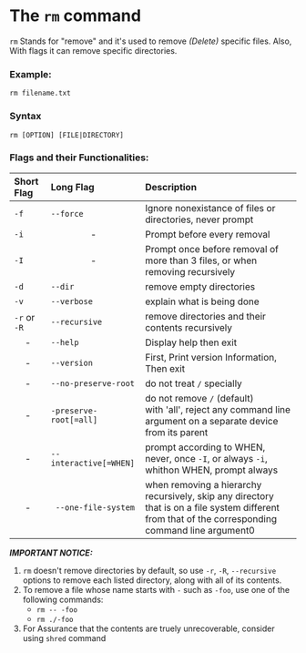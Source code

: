# The `rm` command

`rm` Stands for "remove" and it's used to remove *(Delete)* specific files.
Also, With flags it can remove specific directories.

### Example:
```
rm filename.txt
```
### Syntax
```
rm [OPTION] [FILE|DIRECTORY]
```

### Flags and their Functionalities:
|Short Flag|Long Flag|Description|
|:---|:---|:---|
|`-f`|`--force`|Ignore nonexistance of files or directories, never prompt|
|`-i`|<center>-</center>|Prompt before every removal|
|`-I`|<center>-</center>|Prompt once before removal of more than 3 files, or when removing recursively|
|`-d`|`--dir`|remove empty directories|
|`-v`|`--verbose`|explain what is being done|
|`-r` or `-R`|`--recursive`|remove directories and their contents recursively|
|<center>-</center>|`--help`|Display help then exit|
|<center>-</center>|`--version`|First, Print version Information, Then exit|
|<center>-</center>|`--no-preserve-root`|do not treat `/` specially|
|<center>-</center>|`-preserve-root[=all]`|do not remove `/` (default) <br>with 'all', reject any command line argument on a separate device from its parent|
|<center>-</center>|`--interactive[=WHEN]`|prompt according to WHEN, never, once `-I`, or always `-i`, whithon WHEN, prompt always|
|<center>-</center>|` --one-file-system`|when removing a hierarchy recursively, skip any directory that is on a file system different from that of the corresponding command line argument0|


***IMPORTANT NOTICE:***
1. `rm` doesn't remove directories by default, so use `-r`, `-R`, `--recursive` options to remove each listed directory, along with all of its contents.
2. To remove a file whose name starts with `-` such as `-foo`, use one of the following commands:
   - `rm -- -foo`
   - `rm ./-foo`
3. For Assurance that the contents are truely unrecoverable, consider using `shred` command